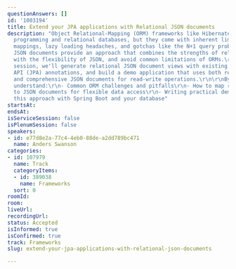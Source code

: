 ```yaml
---
questionAnswers: []
id: '1003194'
title: Extend your JPA applications with Relational JSON documents
description: "Object Relational-Mapping (ORM) frameworks like Hibernate bridge object-oriented
  programming and relational databases, but they come with inherent limitations: complex
  mappings, lazy loading headaches, and gotchas like the N+1 query problem. Relational
  JSON documents provide an approach that combines the strengths of relational databases
  with the flexibility of JSON, and avoid common limitations of ORMs.\r\n\r\nIn this
  session, we'll generate relational JSON document views with existing Java Persistence
  API (JPA) annotations, and build a demo application that uses both relational tables
  and comprehensive JSON documents for read-write operations.\r\n\r\nBy the end, you’ll
  understand:\r\n- Common ORM challenges and pitfalls\r\n- How to map relational tables
  to JSON documents for flexible data access\r\n- Writing practical demos that integrate
  this approach with Spring Boot and your database"
startsAt:
endsAt:
isServiceSession: false
isPlenumSession: false
speakers:
- id: e77d8e2a-77c4-4eb0-88de-a2dd789bc471
  name: Anders Swanson
categories:
- id: 107979
  name: Track
  categoryItems:
  - id: 389038
    name: Frameworks
  sort: 0
roomId:
room:
liveUrl:
recordingUrl:
status: Accepted
isInformed: true
isConfirmed: true
track: Frameworks
slug: extend-your-jpa-applications-with-relational-json-documents

---
```

